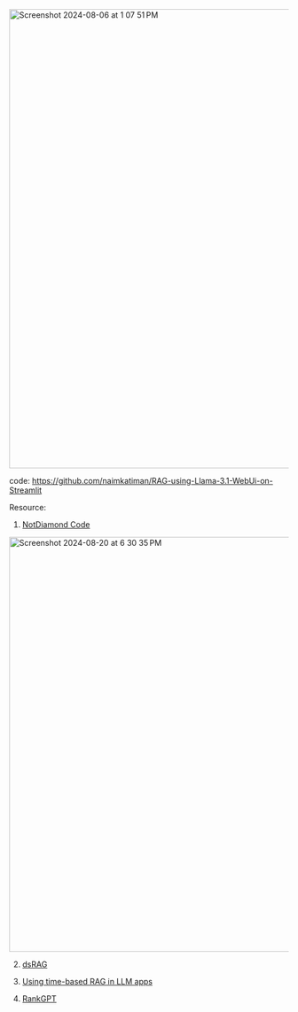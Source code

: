 <img width="829" alt="Screenshot 2024-08-06 at 1 07 51 PM" src="https://github.com/user-attachments/assets/e8a3d932-a6af-441a-b53e-03e1e61e2835">

code: https://github.com/naimkatiman/RAG-using-Llama-3.1-WebUi-on-Streamlit 


Resource:
1. [NotDiamond Code](https://mer.vin/2024/08/notdiamond-code/)
<img width="749" alt="Screenshot 2024-08-20 at 6 30 35 PM" src="https://github.com/user-attachments/assets/68fd1971-febf-4770-948f-bc5179812efa">

2. [dsRAG](https://github.com/D-Star-AI/dsRAG)

3. [Using time-based RAG in LLM apps](https://blog.streamlit.io/using-time-based-rag-llm-apps-with-timescale-vector/)

4. [RankGPT](https://www.datacamp.com/tutorial/rankgpt-rag-reranking-agent)

